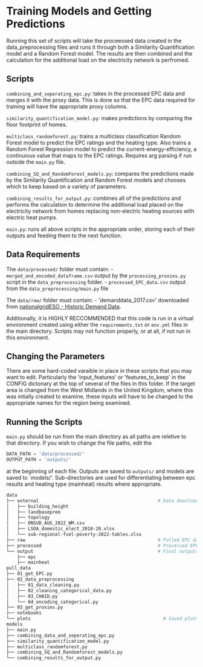 # Training Models and Getting Predictions
    
Running this set of scripts will take the proceessed data created in the data_preprocessing files and runs it through both a Similarity Quantification model and a Random Forest model. The results are then combined and the calculation for the additional load on the electricity network is perfromed. 

## Scripts

`combining_and_seperating_epc.py`: takes in the processed EPC data and merges it with the proxy data. This is done so that the EPC data required for                training will have the appropriate proxy columns. 

`similarity_quantification_model.py`: makes predictions by comparing the floor footprint of homes.

`multiclass_randomforest.py`: trains a multiclass classification Random Forest model to predict the EPC ratings and the heating type. Also trains a Random Forest Regression model to predict the current-energy-efficiency, a continuious value that maps to the EPC ratings. Requires arg parsing if run outside the `main.py` file.

`combining_SQ_and_RandomForest_models.py`: compares the predictions made by the Similarity Quantification and Random Forest models and chooses which to keep based on a variety of parameters.

`combining_results_for_output.py`: combines all of the predictions and performs the calculation to determine the additional load placed on the electricity network from homes replacing non-electric heating sources with electric heat pumps.

`main.py`: runs all above scripts in the appropriate order, storing each of their outputs and feeding them to the next function.


## Data Requirements

The `data/processed/` folder must contain:
	- `merged_and_encoded_dataframe.csv` output by the `processing_proxies.py` script in the `data_preprocessing` folder.
	- `processed_EPC_data.csv` output from the `data_preprocessing/main.py` file

The `data/raw/` folder must contain:
	- 'demanddata_2017.csv' downloaded from [nationalgridESO - Historic Demand Data](https://data.nationalgrideso.com/demand/historic-demand-data).

Additionally, it is HIGHLY RECCOMMENDED that this code is run in a virtual environment created using either the `requirements.txt` or `env.yml` files in the main directory. Scripts may not function properly, or at all, if not run in this environment.


## Changing the Parameters

There are some hard-coded varaible in place in these scripts that you may want to edit. Particularly the 'input_features' or 'features_to_keep' in the CONFIG dictonary at the top of several of the files in this folder. If the target area is changed from the West Midlands in the United Kingdom, where this was intially created to examine, these inputs will have to be changed to the appropriate names for the region being examined. 


## Running the Scripts
`main.py` should be run from the main directory as all paths are reletive to that directory. If you wish to change the file paths, edit the 
```python
DATA_PATH = 'data/processed/'
OUTPUT_PATH = 'outputs/'
```
at the beginning of each file. Outputs are saved to `outputs/` and models are saved to `models/'. Sub-directories are used for differentiating between epc results and heating type (mainheat) results where appropriate.



```bash
data
├── external                                            # Data downloaded from other sources
│   ├── building_height	        
│   ├── landbaseprem	            
│   ├── topology	                  
│   ├── ONSUD_AUG_2022_WM.csv    
│   ├── LSOA_domestic_elect_2010-20.xlsx
│   └── sub-regional-fuel-poverty-2022-tables.xlsx   
├── raw                                                 # Pulled EPC data
├── processed                                           # Processed EPC data
└── output                                              # Final outputs	
	├── epc
	├── mainheat
pull_data
├── 01_get_EPC.py	                  
├── 02_data_preprocessing
│   ├── 01_data_cleaning.py
│   ├── 02_cleaning_categorical_data.py
│   ├── 03_CHAID.py
│   └── 04_encoding_categorical.py	    
├── 03_get_proxies.py	
├── notebooks	
└── plots	                                              # Saved plots from notebooks
models
├── main.py
├── combining_data_and_seperating_epc.py
├── similarity_quantification_model.py
├── multiclass_randomforest.py
├── combining_SQ_and_Randomforest_models.py
└── combining_results_for_output.py
    
```


